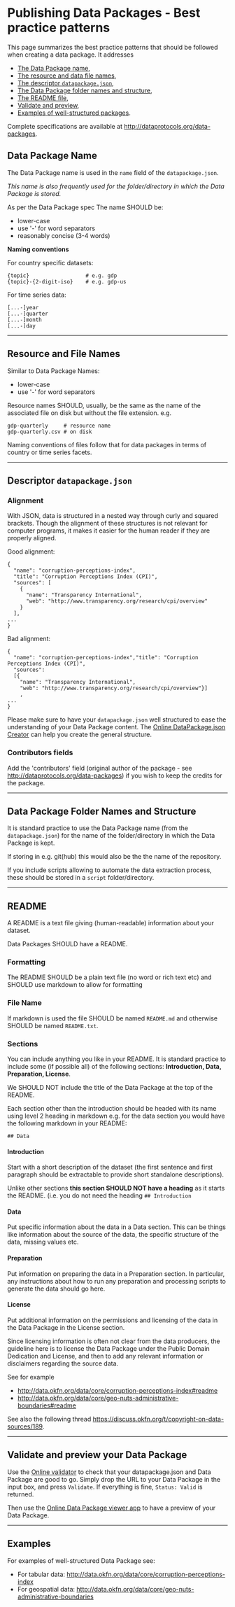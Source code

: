 # Publishing Data Packages - Best practice patterns

This page summarizes the best practice patterns that should be followed when creating a data package. It addresses
* [The Data Package name](#data-package-name), 
* [The resource and data file names](#resource-and-file-names),
* [The descriptor `datapackage.json`](#descriptor-code-datapackage-json-code-),
* [The Data Package folder names and structure](#data-package-folder-names-and-structure),
* [The README file](#readme),
* [Validate and preview](#validate-and-preview-your-data-package),
* [Examples of well-structured packages](#examples). 

Complete specifications are available at http://dataprotocols.org/data-packages.

## Data Package Name

The Data Package name is used in the `name` field of the `datapackage.json`.

*This name is also frequently used for the folder/directory in which the Data
Package is stored.*

As per the Data Package spec The name SHOULD be:

* lower-case
* use '-' for word separators
* reasonably concise (3-4 words)

**Naming conventions**

For country specific datasets:

```
{topic}                  # e.g. gdp
{topic}-{2-digit-iso}    # e.g. gdp-us 
```

For time series data:

```
[...-]year
[...-]quarter
[...-]month
[...-]day
```

---

## Resource and File Names

Similar to Data Package Names:

* lower-case
* use '-' for word separators

Resource names SHOULD, usually, be the same as the name of the associated file
on disk but without the file extension. e.g.

```
gdp-quarterly     # resource name
gdp-quarterly.csv # on disk
```

Naming conventions of files follow that for data packages in terms of country
or time series facets.

----

## Descriptor `datapackage.json`

### Alignment

With JSON, data is structured in a nested way through curly and squared brackets. Though the alignment of these structures is not relevant for computer programs, it makes it easier for the human reader if they are properly aligned.

Good alignment:
```
{
  "name": "corruption-perceptions-index",
  "title": "Corruption Perceptions Index (CPI)",
  "sources": [
    {
      "name": "Transparency International",
      "web": "http://www.transparency.org/research/cpi/overview"
    }
  ],
...
}
```

Bad alignment:
```
{
  "name": "corruption-perceptions-index","title": "Corruption Perceptions Index (CPI)",
  "sources": 
  [{
    "name": "Transparency International",
    "web": "http://www.transparency.org/research/cpi/overview"}]
    ,
...
}
```

Please make sure to have your `datapackage.json` well structured to ease the understanding of your Data Package content. The [Online DataPackage.json Creator](http://data.okfn.org/tools/create) can help you create the general structure.  

### Contributors fields

Add the 'contributors' field (original author of the package - see http://dataprotocols.org/data-packages) if you wish to keep the credits for the package.

----

## Data Package Folder Names and Structure

It is standard practice to use the Data Package name (from the
`datapackage.json`) for the name of the folder/directory in which the Data
Package is kept.

If storing in e.g. git(hub) this would also be the the name of the repository.

If you include scripts allowing to automate the data extraction process, these should be stored in a `script` folder/directory.

----

## README

A README is a text file giving (human-readable) information about your dataset.

Data Packages SHOULD have a README.

### Formatting

The README SHOULD be a plain text file (no word or rich text etc) and SHOULD use markdown to allow for formatting

### File Name

If markdown is used the file SHOULD be named `README.md` and otherwise SHOULD be named
`README.txt`.

### Sections

You can include anything you like in your README. It is standard practice to
include some (if possible all) of the following sections: **Introduction, Data, Preparation, License**.

We SHOULD NOT include the title of the Data Package at the top of the README.

Each section other than the introduction should be headed with its name using
level 2 heading in markdown e.g. for the data section you would have the
following markdown in your README:

```
## Data
```

#### **Introduction**

Start with a short description of the dataset (the first sentence and first
paragraph should be extractable to provide short standalone descriptions).

Unlike other sections **this section SHOULD NOT have a heading** as it starts the README. (i.e. you do not
need the heading `## Introduction` 

#### **Data**

Put specific information about the data in a Data section. This can be things
like information about the source of the data, the specific structure of the
data, missing values etc.

#### **Preparation**

Put information on preparing the data in a Preparation section. In particular,
any instructions about how to run any preparation and processing scripts to
generate the data should go here.

#### **License**

Put additional information on the permissions and licensing of the data in the
Data Package in the License section.

Since licensing information is often not clear from the data producers, the guideline here is to license the Data Package under the Public Domain Dedication and License, and then to add any relevant information or disclaimers regarding the source data. 

See for example 
* http://data.okfn.org/data/core/corruption-perceptions-index#readme
* http://data.okfn.org/data/core/geo-nuts-administrative-boundaries#readme 

See also the following thread https://discuss.okfn.org/t/copyright-on-data-sources/189.

----

## Validate and preview your Data Package

Use the [Online validator](/tools/validate) to check that your datapackage.json and Data Package are good to go. Simply drop the URL to your Data Package in the input box, and press `Validate`. If everything is fine, `Status: Valid` is returned.

Then use the [Online Data Package viewer app](/tools/view) to have a preview of your Data Package.

----

## Examples

For examples of well-structured Data Package see:
* For tabular data: http://data.okfn.org/data/core/corruption-perceptions-index
* For geospatial data: http://data.okfn.org/data/core/geo-nuts-administrative-boundaries


